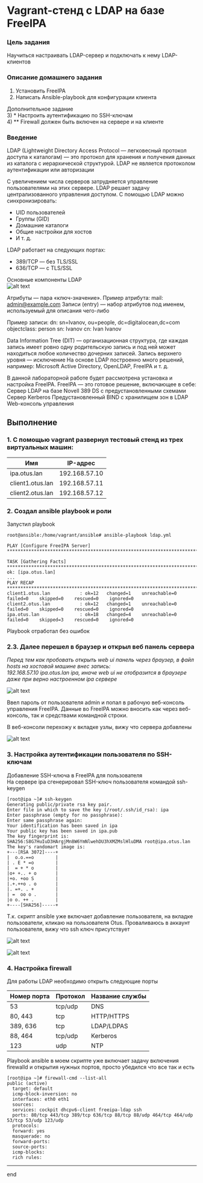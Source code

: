 # Vagrant-стенд c LDAP на базе FreeIPA


### Цель задания
Научиться настраивать LDAP-сервер и подключать к нему LDAP-клиентов

### Описание домашнего задания
  
1) Установить FreeIPA  
2) Написать Ansible-playbook для конфигурации клиента  
  
Дополнительное задание  
3) * Настроить аутентификацию по SSH-ключам  
4) ** Firewall должен быть включен на сервере и на клиенте  

### Введение
LDAP (Lightweight Directory Access Protocol — легковесный протокол доступа к каталогам) —  это протокол для хранения и получения данных из каталога с иерархической структурой.
LDAP не является протоколом аутентификации или авторизации 

С увеличением числа серверов затрудняется управление пользователями на этих сервере. LDAP решает задачу централизованного управления доступом. 
С помощью LDAP можно синхронизировать:
- UID пользователей
- Группы (GID)
- Домашние каталоги
- Общие настройки для хостов 
- И т. д. 

LDAP работает на следующих портах: 
- 389/TCP — без TLS/SSL
- 636/TCP — с TLS/SSL

Основные компоненты LDAP  
![alt text](img/LDAP.jpeg)

Атрибуты — пара «ключ-значение». Пример атрибута: mail: admin@example.com
Записи (entry) — набор атрибутов под именем, используемый для описания чего-либо

Пример записи:
dn: sn=Ivanov, ou=people, dc=digitalocean,dc=com
objectclass: person
sn: Ivanov
cn: Ivan Ivanov

Data Information Tree (DIT) — организационная структура, где каждая запись имеет ровно одну родительскую запись и под ней может находиться любое количество дочерних записей. Запись верхнего уровня — исключение
На основе LDAP построенно много решений, например: Microsoft Active Directory, OpenLDAP, FreeIPA и т. д.

В данной лабораторной работе будет рассмотрена установка и настройка FreeIPA. FreeIPA — это готовое решение, включающее в себе:
Сервер LDAP на базе Novell 389 DS c предустановленными схемами
Сервер Kerberos
Предустановленный BIND с хранилищем зон в LDAP
Web-консоль управления
  
## Выполнение    
### 1.  С помощью vagrant развернул тестовый стенд из трех виртуальных машин:    
|Имя|IP-адрес|
|-|-|
|ipa.otus.lan|192.168.57.10|
|client1.otus.lan|192.168.57.11|
|client2.otus.lan|192.168.57.12|    

### 2. Создал ansible playbook и роли    
Запустил playbook    
```shell
root@ansible:/home/vagrant/ansible# ansible-playbook ldap.yml

PLAY [Configure FreeIPA Server] *******************************************************************************

TASK [Gathering Facts] ****************************************************************************************
ok: [ipa.otus.lan]
...
PLAY RECAP ****************************************************************************************************
client1.otus.lan           : ok=12   changed=1    unreachable=0    failed=0    skipped=0    rescued=0    ignored=0
client2.otus.lan           : ok=12   changed=1    unreachable=0    failed=0    skipped=0    rescued=0    ignored=0
ipa.otus.lan               : ok=18   changed=4    unreachable=0    failed=0    skipped=3    rescued=0    ignored=0
```   
Playbook отработал без ошибок    

### 2.3. Далее перешел в браузер и открыл веб панель сервера

*Перед тем как пробовать открыть web ui панель через браузер, в файл hosts на хостовой машине внес запись:*    
*192.168.57.10 ipa.otus.lan ipa, иначе web ui не отобразится в браузере даже при верно настроенном ipa сервере*   

![alt text](img/start_web_ui.png)    

Ввел пароль от пользователя admin и попал в рабочую веб-консоль управления FreeIPA. Данные во FreeIPA можно вносить как через веб-консоль, так и средствами командной строки.    
    
В веб-консоли перехожу к вкладке узлы, вижу что сервера добавлены    

![alt text](img/servers_web_ui.png)     


### 3. Настройка аутентификации пользователя по SSH-ключам    
Добавление SSH-ключа в FreeIPA для пользователя    
На сервере ipa сгенерировал SSH-ключ пользователя командой ssh-keygen    
```shell
[root@ipa ~]# ssh-keygen
Generating public/private rsa key pair.
Enter file in which to save the key (/root/.ssh/id_rsa): ipa
Enter passphrase (empty for no passphrase):
Enter same passphrase again:
Your identification has been saved in ipa
Your public key has been saved in ipa.pub
The key fingerprint is:
SHA256:S8G7HuIuD3HArgjMn8W6YmNlwehDU3hXMZMslHluDMA root@ipa.otus.lan
The key's randomart image is:
+---[RSA 3072]----+
|  o.o.==o        |
| . E * =o        |
|  = + * o        |
|o+ +.. + o       |
|+o. +oo S        |
|.+.++o . o       |
|. =+. . +        |
| =  oo o .       |
|o o. ++ .        |
+----[SHA256]-----+  
```
Т.к. скрипт ansible уже включает добавление пользователя, на вкладке пользователи, кликаю на пользователя Otus. Проваливаюсь в аккаунт пользователя, вижу что ssh ключ присутствует    

![alt text](img/console_web_ui_2.png)

![alt text](img/user.png)    


### 4. Настройка firewall    

Для работы LDAP необходимо открыть следующие порты    

|Номер порта|Протокол|Название службы|
|-|-|-|
|53|tcp/udp|DNS|
|80, 443|tcp|HTTP/HTTPS|
|389, 636|tcp|LDAP/LDPAS|
|88, 464|tcp/udp|Kerberos|
|123|udp|NTP|     

Playbook ansible в моем скрипте уже включает задачу включения firewalld и открытия нужных портов, просто убедился что все так и есть    

```shell
[root@ipa ~]# firewall-cmd --list-all
public (active)
  target: default
  icmp-block-inversion: no
  interfaces: eth0 eth1
  sources:
  services: cockpit dhcpv6-client freeipa-ldap ssh
  ports: 80/tcp 443/tcp 389/tcp 636/tcp 88/tcp 88/udp 464/tcp 464/udp 53/tcp 53/udp 123/udp
  protocols:
  forward: yes
  masquerade: no
  forward-ports:
  source-ports:
  icmp-blocks:
  rich rules:
```    
____________________________________________________________________     
end




